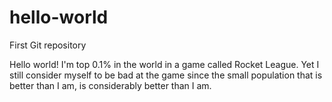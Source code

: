 # hello-world
First Git repository

Hello world! I'm top 0.1% in the world in a game called Rocket League.
Yet I still consider myself to be bad at the game since the small population that is better than I am, is considerably better than I am.

